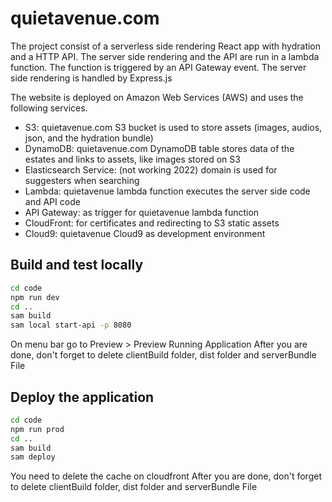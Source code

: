 # quietavenue.com

The project consist of a serverless side rendering React app with hydration and a HTTP API. The  server side rendering and the API are run in a lambda function. 
The function is triggered by an API Gateway event. The server side rendering is handled by Express.js

The website is deployed on Amazon Web Services (AWS) and uses the following services.

- S3: quietavenue.com S3 bucket is used to store assets (images, audios, json, and the hydration bundle)
- DynamoDB: quietavenue.com DynamoDB table stores data of the estates and links to assets, like images stored on S3
- Elasticsearch Service: (not working 2022) domain is used for suggesters when searching
- Lambda: quietavenue lambda function executes the server side code and API code
- API Gateway: as trigger for quietavenue lambda function
- CloudFront: for certificates and redirecting to S3 static assets
- Cloud9: quietavenue Cloud9 as development environment

## Build and test locally
```bash
cd code
npm run dev
cd ..
sam build
sam local start-api -p 8080
```

On menu bar go to Preview > Preview Running Application
After you are done, don't forget to delete clientBuild folder, dist folder and serverBundle File

## Deploy the application
```bash
cd code
npm run prod
cd ..
sam build
sam deploy
```

You need to delete the cache on cloudfront
After you are done, don't forget to delete clientBuild folder, dist folder and serverBundle File